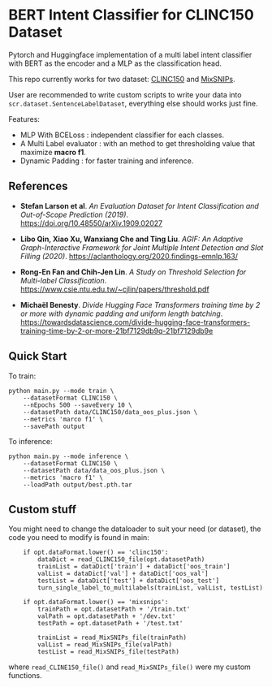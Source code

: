 # BERT Intent Classifier for CLINC150 Dataset
Pytorch and Huggingface implementation of a multi label intent classifier with BERT as the encoder and a MLP as the classification head.

This repo currently works for two dataset: [CLINC150](https://github.com/clinc/oos-eval) and [MixSNIPs](https://github.com/LooperXX/AGIF/tree/master/data/MixSNIPS_clean).

User are recommended to write custom scripts to write your data into `scr.dataset.SentenceLabelDataset`, everything else should works just fine.

Features:
- MLP With BCELoss : independent classifier for each classes.
- A Multi Label evaluator : with an method to get thresholding value that maximize **macro f1**.
- Dynamic Padding : for faster training and inference.
## References
* **Stefan Larson et al**. *An Evaluation Dataset for Intent Classification and Out-of-Scope Prediction (2019)*. https://doi.org/10.48550/arXiv.1909.02027

* **Libo Qin, Xiao Xu, Wanxiang Che and Ting Liu**. *AGIF: An Adaptive Graph-Interactive Framework for Joint Multiple Intent Detection and Slot Filling (2020)*. https://aclanthology.org/2020.findings-emnlp.163/
  
* **Rong-En Fan and Chih-Jen Lin**. *A Study on Threshold Selection for Multi-label Classification*. https://www.csie.ntu.edu.tw/~cjlin/papers/threshold.pdf

* **Michaël Benesty**. *Divide Hugging Face Transformers training time by 2 or more with dynamic padding and uniform length batching*. https://towardsdatascience.com/divide-hugging-face-transformers-training-time-by-2-or-more-21bf7129db9q-21bf7129db9e

## Quick Start
To train:
```
python main.py --mode train \
    --datasetFormat CLINC150 \
    --nEpochs 500 --saveEvery 10 \
    --datasetPath data/CLINC150/data_oos_plus.json \
    --metrics 'marco f1' \
    --savePath output
```

To inference:
```
python main.py --mode inference \
    --datasetFormat CLINC150 \
    --datasetPath data/data_oos_plus.json \
    --metrics 'macro f1' \
    --loadPath output/best.pth.tar
```
## Custom stuff 
You might need to change the dataloader to suit your need (or dataset), the code you need to modify is found in main: 
```
    if opt.dataFormat.lower() == 'clinc150':
        dataDict = read_CLINC150_file(opt.datasetPath)
        trainList = dataDict['train'] + dataDict['oos_train']
        valList = dataDict['val'] + dataDict['oos_val']
        testList = dataDict['test'] + dataDict['oos_test']
        turn_single_label_to_multilabels(trainList, valList, testList)
    
    if opt.dataFormat.lower() == 'mixsnips':
        trainPath = opt.datasetPath + '/train.txt'
        valPath = opt.datasetPath + '/dev.txt'
        testPath = opt.datasetPath + '/test.txt'

        trainList = read_MixSNIPs_file(trainPath)
        valList = read_MixSNIPs_file(valPath)
        testList = read_MixSNIPs_file(testPath)
```
where `read_CLINE150_file()` and `read_MixSNIPs_file()` were my custom functions.